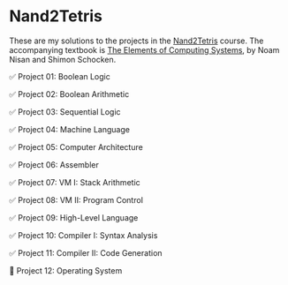 # Nand2Tetris

These are my solutions to the projects in the [Nand2Tetris](https://www.nand2tetris.org) course. The accompanying textbook is [The Elements of Computing Systems](https://www.nand2tetris.org/book), by Noam Nisan and Shimon Schocken.

:white_check_mark: Project 01: Boolean Logic

:white_check_mark: Project 02: Boolean Arithmetic

:white_check_mark: Project 03: Sequential Logic

:white_check_mark: Project 04: Machine Language

:white_check_mark: Project 05: Computer Architecture

:white_check_mark: Project 06: Assembler

:white_check_mark: Project 07: VM I: Stack Arithmetic

:white_check_mark: Project 08: VM II: Program Control

:white_check_mark: Project 09: High-Level Language

:white_check_mark: Project 10: Compiler I: Syntax Analysis

:white_check_mark: Project 11: Compiler II: Code Generation

:black_square_button: Project 12: Operating System
